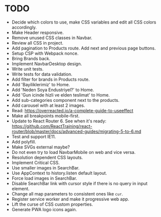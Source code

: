 # TODO

* Decide which colors to use, make CSS variables and edit all CSS colors accordingly.
* Make Header responsive.
* Remove unused CSS classes in Navbar.
* Review all CSS in project.
* Add pagination to Products route. Add next and previous page buttons.
* Setup CSP with Webpack nonce.
* Bring Brands back.
* Implement NavbarDesktop design.
* Write unit tests.
* Write tests for data validation.
* Add filter for brands in Products route.
* Add 'Bayiliklerimiz' to Home.
* Add 'Neden Soya Endustriyel?' to Home.
* Add 'Gun icinde hizli ve elden teslimat' to Home.
* Add sub-categories component next to the products.
* Add carousel with at least 2 images.
* Read: https://overreacted.io/a-complete-guide-to-useeffect
* Make all breakpoints mobile-first.
* Update to React Router 6. See when it's ready: https://github.com/ReactTraining/react-router/blob/master/docs/advanced-guides/migrating-5-to-6.md
* Test and support IE11.
* Add <picture> polyfill.
* Make SVGs external maybe?
* Do not even try to load NavbarMobile on web and vice versa.
* Resolution dependent CSS layouts.
* Implement Critical CSS.
* Use smaller images in SearchBar.
* Use AppContext to history.listen default layout.
* Force load images in SearchBar.
* Disable SearchBar link with cursor style if there is no query in input element.
* Change all map parameters to consistent ones like `cur`.
* Register service worker and make it progressive web app.
* Lift the curse of CSS custom properties.
* Generate PWA logo icons again.
